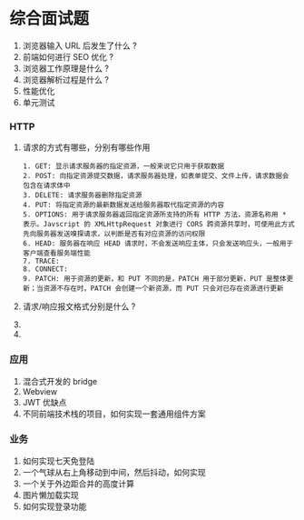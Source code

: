 # 综合面试题



1. 浏览器输入 URL 后发生了什么 ?
2. 前端如何进行 SEO 优化 ?
3. 浏览器工作原理是什么 ?
4. 浏览器解析过程是什么 ?
5. 性能优化
6. 单元测试



### HTTP

1. 请求的方式有哪些，分别有哪些作用

   ```
   1. GET: 显示请求服务器的指定资源，一般来说它只用于获取数据
   2. POST: 向指定资源提交数据，请求服务器处理，如表单提交、文件上传，请求数据会包含在请求体中
   3. DELETE: 请求服务器删除指定资源
   4. PUT: 将指定资源的最新数据发送给服务器取代指定资源的内容
   5. OPTIONS: 用于请求服务器返回指定资源所支持的所有 HTTP 方法，资源名称用 * 表示。Javscript 的 XMLHttpRequest 对象进行 CORS 跨资源共享时，可使用此方式先向服务器发送嗅探请求，以判断是否有对应资源的访问权限
   6. HEAD: 服务器在响应 HEAD 请求时，不会发送响应主体，只会发送响应头，一般用于客户端查看服务端性能
   7. TRACE:
   8. CONNECT: 
   9. PATCH: 用于资源的更新，和 PUT 不同的是，PATCH 用于部分更新，PUT 是整体更新；当资源不存在时，PATCH 会创建一个新资源，而 PUT 只会对已存在资源进行更新
   ```

   

2. 请求/响应报文格式分别是什么 ?

3. 

4. 



### 应用

1. 混合式开发的 bridge
2. Webview
3. JWT 优缺点
4. 不同前端技术栈的项目，如何实现一套通用组件方案



### 业务

1. 如何实现七天免登陆
2. 一个气球从右上角移动到中间，然后抖动，如何实现
3. 一个关于外边距合并的高度计算
4. 图片懒加载实现
5. 如何实现登录功能





